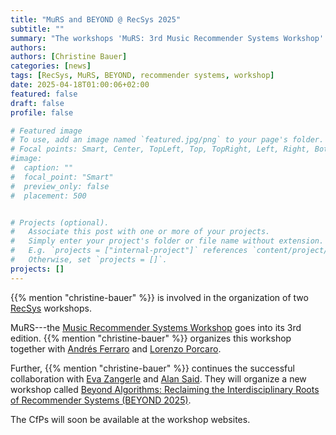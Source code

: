 ```yaml
---
title: "MuRS and BEYOND @ RecSys 2025"
subtitle: ""
summary: "The workshops 'MuRS: 3rd Music Recommender Systems Workshop' and 'Beyond Algorithms: Reclaiming the Interdisciplinary Roots of Recommender Systems (BEYOND 2025)' were accepted to be held at RecSys 2025 in Prague."
authors: 
authors: [Christine Bauer]
categories: [news]
tags: [RecSys, MuRS, BEYOND, recommender systems, workshop]
date: 2025-04-18T01:00:06+02:00
featured: false
draft: false
profile: false

# Featured image
# To use, add an image named `featured.jpg/png` to your page's folder.
# Focal points: Smart, Center, TopLeft, Top, TopRight, Left, Right, BottomLeft, Bottom, BottomRight.
#image:
#  caption: ""
#  focal_point: "Smart"
#  preview_only: false
#  placement: 500


# Projects (optional).
#   Associate this post with one or more of your projects.
#   Simply enter your project's folder or file name without extension.
#   E.g. `projects = ["internal-project"]` references `content/project/deep-learning/index.md`.
#   Otherwise, set `projects = []`.
projects: []
---
```


{{% mention "christine-bauer" %}} 
is involved in the organization of two [RecSys](https://recsys.acm.org/recsys25/) workshops.

MuRS---the [Music Recommender Systems Workshop](https://sites.google.com/view/murs-2025) goes into its 3rd edition. {{% mention "christine-bauer" %}} 
organizes this workshop together with [Andrés Ferraro](https://scholar.google.com/citations?user=WQglBowAAAAJ&hl=en) and [Lorenzo Porcaro](https://lorenzoporcaro.me/).

Further, {{% mention "christine-bauer" %}} 
continues the successful collaboration with [Eva Zangerle](https://evazangerle.at) and [Alan Said](https://www.alansaid.com). They will organize a new workshop called [Beyond Algorithms: Reclaiming the Interdisciplinary Roots of Recommender Systems (BEYOND 2025)](https://beyondrecsys.github.io/2025/).

The CfPs will soon be available at the workshop websites.